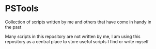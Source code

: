 # PSTools
Collection of scripts written by me and others that have come in handy in the past

Many scripts in this repository are not written by me, I am using this repository as a central place to store useful scripts I find or write myself
